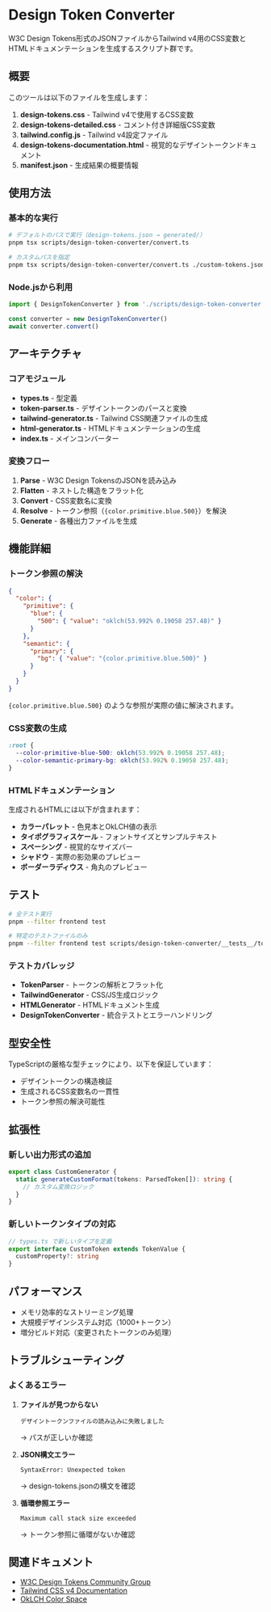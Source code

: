 # Design Token Converter

W3C Design Tokens形式のJSONファイルからTailwind v4用のCSS変数とHTMLドキュメンテーションを生成するスクリプト群です。

## 概要

このツールは以下のファイルを生成します：

1. **design-tokens.css** - Tailwind v4で使用するCSS変数
2. **design-tokens-detailed.css** - コメント付き詳細版CSS変数
3. **tailwind.config.js** - Tailwind v4設定ファイル
4. **design-tokens-documentation.html** - 視覚的なデザイントークンドキュメント
5. **manifest.json** - 生成結果の概要情報

## 使用方法

### 基本的な実行

```bash
# デフォルトのパスで実行（design-tokens.json → generated/）
pnpm tsx scripts/design-token-converter/convert.ts

# カスタムパスを指定
pnpm tsx scripts/design-token-converter/convert.ts ./custom-tokens.json ./custom-output
```

### Node.jsから利用

```typescript
import { DesignTokenConverter } from './scripts/design-token-converter'

const converter = new DesignTokenConverter()
await converter.convert()
```

## アーキテクチャ

### コアモジュール

- **types.ts** - 型定義
- **token-parser.ts** - デザイントークンのパースと変換
- **tailwind-generator.ts** - Tailwind CSS関連ファイルの生成
- **html-generator.ts** - HTMLドキュメンテーションの生成
- **index.ts** - メインコンバーター

### 変換フロー

1. **Parse** - W3C Design TokensのJSONを読み込み
2. **Flatten** - ネストした構造をフラット化
3. **Convert** - CSS変数名に変換
4. **Resolve** - トークン参照（`{color.primitive.blue.500}`）を解決
5. **Generate** - 各種出力ファイルを生成

## 機能詳細

### トークン参照の解決

```json
{
  "color": {
    "primitive": {
      "blue": {
        "500": { "value": "oklch(53.992% 0.19058 257.48)" }
      }
    },
    "semantic": {
      "primary": {
        "bg": { "value": "{color.primitive.blue.500}" }
      }
    }
  }
}
```

`{color.primitive.blue.500}` のような参照が実際の値に解決されます。

### CSS変数の生成

```css
:root {
  --color-primitive-blue-500: oklch(53.992% 0.19058 257.48);
  --color-semantic-primary-bg: oklch(53.992% 0.19058 257.48);
}
```

### HTMLドキュメンテーション

生成されるHTMLには以下が含まれます：

- **カラーパレット** - 色見本とOkLCH値の表示
- **タイポグラフィスケール** - フォントサイズとサンプルテキスト
- **スペーシング** - 視覚的なサイズバー
- **シャドウ** - 実際の影効果のプレビュー
- **ボーダーラディウス** - 角丸のプレビュー

## テスト

```bash
# 全テスト実行
pnpm --filter frontend test

# 特定のテストファイルのみ
pnpm --filter frontend test scripts/design-token-converter/__tests__/token-parser.test.ts
```

### テストカバレッジ

- **TokenParser** - トークンの解析とフラット化
- **TailwindGenerator** - CSS/JS生成ロジック
- **HTMLGenerator** - HTMLドキュメント生成
- **DesignTokenConverter** - 統合テストとエラーハンドリング

## 型安全性

TypeScriptの厳格な型チェックにより、以下を保証しています：

- デザイントークンの構造検証
- 生成されるCSS変数名の一貫性
- トークン参照の解決可能性

## 拡張性

### 新しい出力形式の追加

```typescript
export class CustomGenerator {
  static generateCustomFormat(tokens: ParsedToken[]): string {
    // カスタム変換ロジック
  }
}
```

### 新しいトークンタイプの対応

```typescript
// types.ts で新しいタイプを定義
export interface CustomToken extends TokenValue {
  customProperty?: string
}
```

## パフォーマンス

- メモリ効率的なストリーミング処理
- 大規模デザインシステム対応（1000+トークン）
- 増分ビルド対応（変更されたトークンのみ処理）

## トラブルシューティング

### よくあるエラー

1. **ファイルが見つからない**
   ```
   デザイントークンファイルの読み込みに失敗しました
   ```
   → パスが正しいか確認

2. **JSON構文エラー**
   ```
   SyntaxError: Unexpected token
   ```
   → design-tokens.jsonの構文を確認

3. **循環参照エラー**
   ```
   Maximum call stack size exceeded
   ```
   → トークン参照に循環がないか確認

## 関連ドキュメント

- [W3C Design Tokens Community Group](https://design-tokens.github.io/community-group/)
- [Tailwind CSS v4 Documentation](https://tailwindcss.com/docs)
- [OkLCH Color Space](https://developer.mozilla.org/docs/Web/CSS/color_value/oklch)